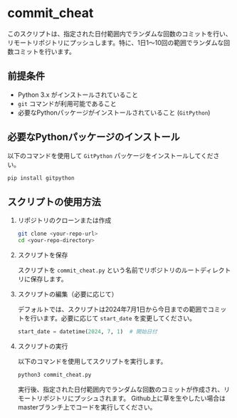 # commit_cheat

このスクリプトは、指定された日付範囲内でランダムな回数のコミットを行い、リモートリポジトリにプッシュします。特に、1日1〜10回の範囲でランダムな回数コミットを行います。

## 前提条件

- Python 3.x がインストールされていること
- `git` コマンドが利用可能であること
- 必要なPythonパッケージがインストールされていること (`GitPython`)

## 必要なPythonパッケージのインストール

以下のコマンドを使用して `GitPython` パッケージをインストールしてください。

```bash
pip install gitpython
```

## スクリプトの使用方法

1. リポジトリのクローンまたは作成

   ```bash
   git clone <your-repo-url>
   cd <your-repo-directory>
   ```

2. スクリプトを保存

   スクリプトを `commit_cheat.py` という名前でリポジトリのルートディレクトリに保存します。

3. スクリプトの編集（必要に応じて）

   デフォルトでは、スクリプトは2024年7月1日から今日までの範囲でコミットを行います。必要に応じて `start_date` を変更してください。

   ```python
   start_date = datetime(2024, 7, 1)  # 開始日付
   ```

4. スクリプトの実行

   以下のコマンドを使用してスクリプトを実行します。

   ```bash
   python3 commit_cheat.py
   ```

   実行後、指定された日付範囲内でランダムな回数のコミットが作成され、リモートリポジトリにプッシュされます。
   Github上に草を生やしたい場合はmasterブランチ上でコードを実行してください。